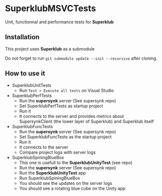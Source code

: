 # SuperklubMSVCTests

Unit, functionnal and performance tests for **Superklub**

## Installation

This project uses **Superklub** as a submodule

Do not forget to run `git submodule update --init --recursive` after cloning.

## How to use it

* SuperklubUnitTests
    * Run `Test > Execute all tests` on Visual Studio
* SuperklubPerfTests
    * Run the **supersynk** server (See supersynk repo)
    * Set SuperklubPerfTests as startup project
    * Run it
    * It connects to the server and provides metrics about SupersynkClient (the lower layer of Superklub) and Superklub itself
* SuperklubFuncTests
    * Run the **supersynk** server (See supersynk repo)  
    * Set SuperklubFuncTests as the startup project
    * Run it
    * It connects to the server
    * Compare project logs with server logs
* SuperklubSpiningBlueBox
    * This one is usefull to the **SuperklubUnityTest** (see repo)
    * Run the **supersynk** server (See supersynk repo)
    * Run the **SuperklubUnityTest** app
    * Run SuperklubSpiningBlueBox
    * You should see the updates on the server logs
    * You should see a rotating blue cube on the Unity app 
